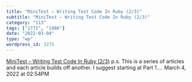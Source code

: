 ```yaml
---
title: "MiniTest – Writing Test Code In Ruby (2/3)"
subtitle: "MiniTest – Writing Test Code In Ruby (2/3)"
category: "113"
tags: ["1772", "1986"]
date: "2022-03-04"
type: "wp"
wordpress_id: 3275
---
```

[ MiniTest – Writing Test Code In Ruby (2/3)](https://dev.to/exampro/minitest-writing-test-code-in-ruby-part-2-of-3-4306)
 p.s. This is a series of articles and each article builds off another. I suggest starting at Part 1….
March 4, 2022 at 02:54PM